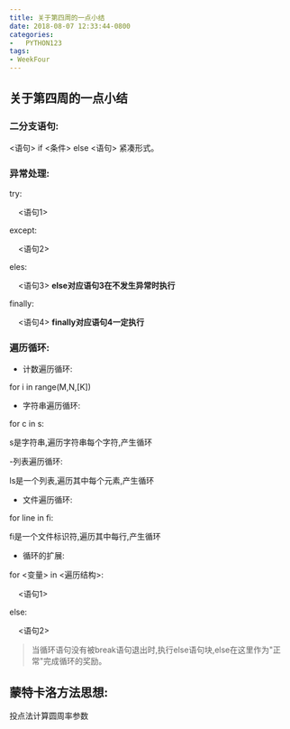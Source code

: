 ```yaml
---
title: 关于第四周的一点小结
date: 2018-08-07 12:33:44-0800
categories:
-   PYTHON123
tags:
- WeekFour
---
```

## 关于第四周的一点小结

### 二分支语句:  
<语句> if <条件> else <语句> 紧凑形式。  

### 异常处理:  
try:  

&nbsp;&nbsp;&nbsp;&nbsp;<语句1>  

except:  

&nbsp;&nbsp;&nbsp;&nbsp;<语句2>  

eles:  

&nbsp;&nbsp;&nbsp;&nbsp;<语句3>  **else对应语句3在不发生异常时执行**  

finally:  

&nbsp;&nbsp;&nbsp;&nbsp;<语句4>  **finally对应语句4一定执行**  

### 遍历循环:  

- 计数遍历循环:  

for i in range(M,N,[K])  

- 字符串遍历循环:  

for c in s:  

s是字符串,遍历字符串每个字符,产生循环  

-列表遍历循环:  

ls是一个列表,遍历其中每个元素,产生循环  

- 文件遍历循环:  

for line in fi:  

fi是一个文件标识符,遍历其中每行,产生循环  

- 循环的扩展:  

for <变量> in <遍历结构>:  

&nbsp;&nbsp;&nbsp;&nbsp;<语句1>  

else:  

&nbsp;&nbsp;&nbsp;&nbsp;<语句2>  

>当循环语句没有被break语句退出时,执行else语句块,else在这里作为"正常"完成循环的奖励。  

## 蒙特卡洛方法思想:  

投点法计算圆周率参数
